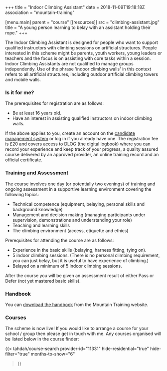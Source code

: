 +++
title = "Indoor Climbing Assistant"
date = 2018-11-09T19:18:18Z
association = "mountain-training"

[menu.main]
  parent = "course"
[[resources]]
  src = "climbing-assistant.jpg"
  title = "A young person learning to belay with an assistant holding their rope."
+++

The Indoor Climbing Assistant is designed for people who want to support qualified instructors with climbing sessions on artificial structures. People interested in this scheme might be parents, youth workers, young leaders or teachers and the focus is on assisting with core tasks within a session. Indoor Climbing Assistants are not qualified to manage groups independently. Use of the phrase 'indoor climbing walls' in this context refers to all artificial structures, including outdoor artificial climbing towers and mobile walls.

### Is it for me?

The prerequisites for registration are as follows:

* Be at least 16 years old.
* Have an interest in assisting qualified instructors on indoor climbing walls.

If the above applies to you, create an account on the [candidate management system][mt-cms] or log in if you already have one. The registration fee is £20 and covers access to DLOG (the digital logbook) where you can record your experience and keep track of your progress, a quality assured course delivered by an approved provider, an online training record and an official certificate.

### Training and Assessment

The course involves one day (or potentially two evenings) of training and ongoing assessment in a supportive learning environment covering the following topics:

* Technical competence (equipment, belaying, personal skills and background knowledge)
* Management and decision making (managing participants under supervision, demonstrations and understanding your role)
* Teaching and learning skills
* The climbing environment (access, etiquette and ethics)

Prerequisites for attending the course are as follows:

* Experience in the basic skills (belaying, harness fitting, tying on).
* 5 indoor climbing sessions. (There is no personal climbing requirement, you can just belay, but it is useful to have experience of climbing.)
* Belayed on a minimum of 5 indoor climbing sessions.

After the course you will be given an assessment result of either Pass or Defer (not yet mastered basic skills).

### Handbook

You can [download the handbook][ica-handbook] from the Mountain Training website.

### Courses

The scheme is now live!  If you would like to arrange a course for your school / group then please get in touch with me.  Any courses organised will be listed below in the course finder:

{{< tahdah/course-search
  provider-id="11331"
  hide-residential="true"
  hide-filter="true"
  months-to-show="6"
>}}

[mt-cms]: https://mt.tahdah.me/
[ica-handbook]: http://www.mountain-training.org/download.aspx?f=1442